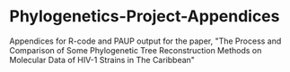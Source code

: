 # Phylogenetics-Project-Appendices
Appendices for R-code and PAUP output for the paper, "The Process and Comparison of Some Phylogenetic Tree Reconstruction Methods on Molecular Data of HIV-1 Strains in The Caribbean"
